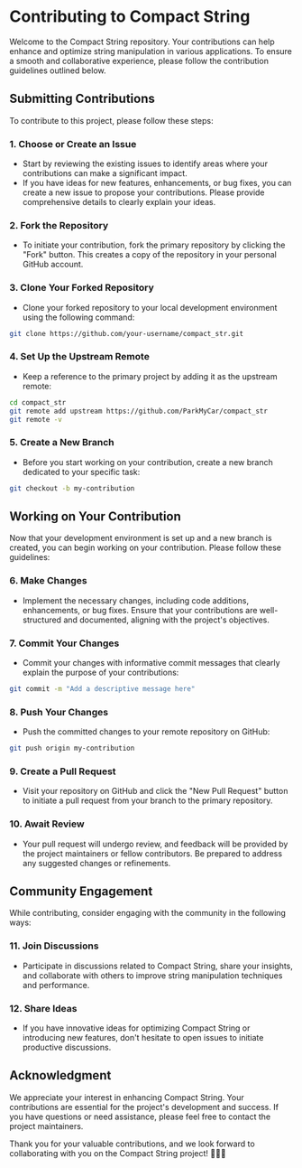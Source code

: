 # Contributing to Compact String

Welcome to the Compact String repository. Your contributions can help enhance and optimize string manipulation in various applications. To ensure a smooth and collaborative experience, please follow the contribution guidelines outlined below.

## **Submitting Contributions**

To contribute to this project, please follow these steps:

### **1. Choose or Create an Issue**

- Start by reviewing the existing issues to identify areas where your contributions can make a significant impact.
- If you have ideas for new features, enhancements, or bug fixes, you can create a new issue to propose your contributions. Please provide comprehensive details to clearly explain your ideas.

### **2. Fork the Repository**

- To initiate your contribution, fork the primary repository by clicking the "Fork" button. This creates a copy of the repository in your personal GitHub account.

### **3. Clone Your Forked Repository**

- Clone your forked repository to your local development environment using the following command:

```bash
git clone https://github.com/your-username/compact_str.git
```

### **4. Set Up the Upstream Remote**

- Keep a reference to the primary project by adding it as the upstream remote:

```bash
cd compact_str
git remote add upstream https://github.com/ParkMyCar/compact_str
git remote -v
```

### **5. Create a New Branch**

- Before you start working on your contribution, create a new branch dedicated to your specific task:

```bash
git checkout -b my-contribution
```

## **Working on Your Contribution**

Now that your development environment is set up and a new branch is created, you can begin working on your contribution. Please follow these guidelines:

### **6. Make Changes**

- Implement the necessary changes, including code additions, enhancements, or bug fixes. Ensure that your contributions are well-structured and documented, aligning with the project's objectives.

### **7. Commit Your Changes**

- Commit your changes with informative commit messages that clearly explain the purpose of your contributions:

```bash
git commit -m "Add a descriptive message here"
```

### **8. Push Your Changes**

- Push the committed changes to your remote repository on GitHub:

```bash
git push origin my-contribution
```

### **9. Create a Pull Request**

- Visit your repository on GitHub and click the "New Pull Request" button to initiate a pull request from your branch to the primary repository.

### **10. Await Review**

- Your pull request will undergo review, and feedback will be provided by the project maintainers or fellow contributors. Be prepared to address any suggested changes or refinements.

## **Community Engagement**

While contributing, consider engaging with the community in the following ways:

### **11. Join Discussions**

- Participate in discussions related to Compact String, share your insights, and collaborate with others to improve string manipulation techniques and performance.

### **12. Share Ideas**

- If you have innovative ideas for optimizing Compact String or introducing new features, don't hesitate to open issues to initiate productive discussions.

## **Acknowledgment**

We appreciate your interest in enhancing Compact String. Your contributions are essential for the project's development and success. If you have questions or need assistance, please feel free to contact the project maintainers.

Thank you for your valuable contributions, and we look forward to collaborating with you on the Compact String project! 🚀🧵🙌
